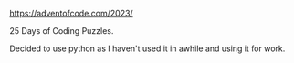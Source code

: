 https://adventofcode.com/2023/

25 Days of Coding Puzzles. 

Decided to use python as I haven't used it in awhile and using it for work. 

